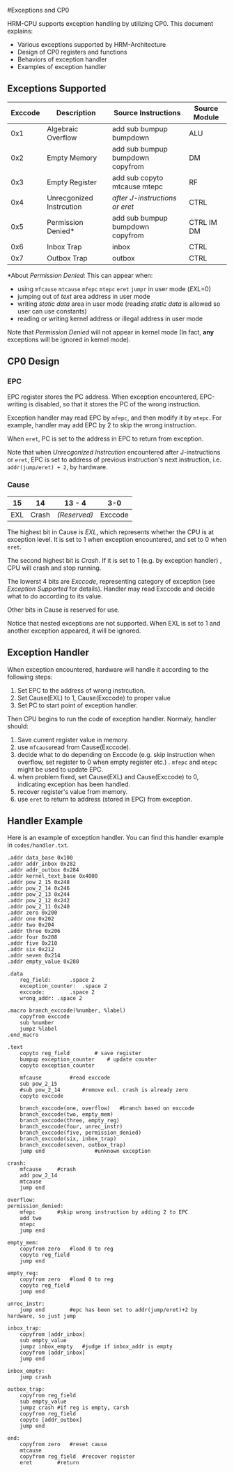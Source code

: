 #Exceptions and CP0

HRM-CPU supports exception handling by utilizing CP0.  This document explains:

+ Various exceptions supported by HRM-Architecture
+ Design of CP0 registers and functions
+ Behaviors of exception handler
+ Examples of exception handler



## Exceptions Supported

| Exccode | Description              | Source Instructions              | Source Module |
| ------- | ------------------------ | -------------------------------- | ------------- |
| 0x1     | Algebraic Overflow       | add sub bumpup bumpdown          | ALU           |
| 0x2     | Empty Memory             | add sub bumpup bumpdown copyfrom | DM            |
| 0x3     | Empty Register           | add sub copyto mtcause mtepc     | RF            |
| 0x4     | Unrecgonized Instrcution | *after J-instructions or eret*   | CTRL          |
| 0x5     | Permission Denied*       | add sub bumpup bumpdown copyfrom | CTRL IM DM    |
| 0x6     | Inbox Trap               | inbox                            | CTRL          |
| 0x7     | Outbox Trap              | outbox                           | CTRL          |

*About *Permission Denied*: This can appear when:

* using `mfcause` `mtcause` `mfepc` `mtepc` `eret` `jumpr` in user mode (*EXL*=0)
* jumping out of  *text* area address in user mode
* writing *static data* area in user mode (reading *static data* is allowed so user can use constants)
* reading or writing kernel address or illegal address in user mode

Note that *Permission Denied* will not appear in kernel mode (In fact, **any** exceptions will be ignored in kernel mode).



## CP0 Design

### EPC 

EPC register stores the PC address. When exception encountered, EPC-writing is disabled, so that it stores the PC of the wrong instruction.

Exception handler may read EPC by `mfepc`, and then modify it by `mtepc`. For example, handler may add EPC by 2 to skip the wrong instruction.

When `eret`, PC is set to the address in EPC to return from exception.

Note that when *Unrecgonized Instrcution* encountered after J-instructions or `eret`, EPC is set to address of previous instruction's next instruction, i.e. `addr(jump/eret) + 2`, by hardware.

### Cause

| 15   | 14    | 13 - 4       | 3-0     |
| ---- | ----- | ------------ | ------- |
| EXL  | Crash | *(Reserved)* | Exccode |

The highest bit in Cause is *EXL*, which represents whether the CPU is at exception level. It is set to 1 when exception encountered, and set to 0 when `eret`.

The second highest bit is *Crash*. If it is set to 1 (e.g. by exception handler) , CPU will crash and stop running.

The lowerst 4 bits are *Exccode*, representing category of exception (see *Exception Supported* for details). Handler may read Exccode and decide what to do according to its value.

Other bits in Cause is reserved for use.

Notice that nested exceptions are not supported. When EXL is set to 1 and another exception appeared, it will be ignored.



## Exception Handler

When exception encountered, hardware will handle it according to the following steps:

1. Set EPC to the address of wrong instrcution.
2. Set Cause(EXL) to 1, Cause(Exccode) to proper value
3. Set PC to start point of exception handler.

Then CPU begins to run the code of exception handler. Normaly, handler should:

1. Save current register value in memory.
2. use `mfcause`read from Cause(Exccode).
3. decide what to do depending on Exccode (e.g. skip instruction when overflow, set register to 0 when empty register etc.) .  `mfepc` and `mtepc` might be used to update EPC.
4. when problem fixed, set Cause(EXL) and Cause(Exccode) to 0, indicating exception has been handled.
5. recover register's value from memory.
6. use `eret` to return to address (stored in EPC) from exception.



## Handler Example

Here is an example of exception handler. You can find this handler example in `codes/handler.txt`.

```assembly
.addr data_base 0x100
.addr addr_inbox 0x282
.addr addr_outbox 0x284
.addr kernel_text_base 0x4000
.addr pow_2_15 0x248
.addr pow_2_14 0x246
.addr pow_2_13 0x244
.addr pow_2_12 0x242
.addr pow_2_11 0x240
.addr zero 0x200
.addr one 0x202
.addr two 0x204
.addr three 0x206
.addr four 0x208
.addr five 0x210
.addr six 0x212
.addr seven 0x214
.addr empty_value 0x280

.data
	reg_field:		.space 2 
	exception_counter:	.space 2
	exccode:		.space 2
	wrong_addr:	.space 2

.macro branch_exccode(%number, %label)
	copyfrom exccode
	sub %number
	jumpz %label
.end_macro

.text
	copyto reg_field 		# save register
	bumpup exception_counter	# update counter
	copyto exception_counter

	mfcause			#read exccode
	sub pow_2_15
	#sub pow_2_14		#remove exl. crash is already zero
	copyto exccode

	branch_exccode(one, overflow)	#branch based on exccode
	branch_exccode(two, empty_mem)
	branch_exccode(three, empty_reg)
	branch_exccode(four, unrec_instr)
	branch_exccode(five, permission_denied)
	branch_exccode(six, inbox_trap)
	branch_exccode(seven, outbox_trap)
	jump end				#unknown exception

crash:
	mfcause		#crash
	add pow_2_14
	mtcause
	jump end

overflow:
permission_denied:
	mfepc		#skip wrong instruction by adding 2 to EPC
	add two
	mtepc
	jump end

empty_mem:
	copyfrom zero	#load 0 to reg
	copyto reg_field
	jump end
	
empty_reg:
	copyfrom zero	#load 0 to reg
	copyto reg_field
	jump end

unrec_instr:
	jump end		#epc has been set to addr(jump/eret)+2 by hardware, so just jump

inbox_trap:
	copyfrom [addr_inbox]
	sub empty_value
	jumpz inbox_empty	#judge if inbox_addr is empty
	copyfrom [addr_inbox]
	jump end
	
inbox_empty:
	jump crash

outbox_trap:
	copyfrom reg_field
	sub empty_value
	jumpz crash	#if reg is empty, carsh
	copyfrom reg_field
	copyto [addr_outbox]
	jump end

end:
	copyfrom zero	#reset cause
	mtcause
	copyfrom reg_field	#recover register
	eret		#return
```

